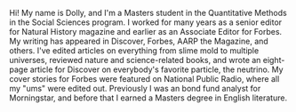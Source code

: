Hi! My name is Dolly, and I'm a Masters student in the Quantitative Methods in the Social Sciences program. I worked for many years as a senior editor for Natural History magazine and earlier as an Associate Editor for Forbes. My writing has appeared in Discover, Forbes, AARP the Magazine, and others. I've edited articles on everything from slime mold to multiple universes, reviewed nature and science-related books, and wrote an eight-page article for Discover on everybody's favorite particle, the neutrino. My cover stories for Forbes were featured on National Public Radio, where all my "ums" were edited out. Previously I was an bond fund analyst for Morningstar, and before that I earned a Masters degree in English literature.
